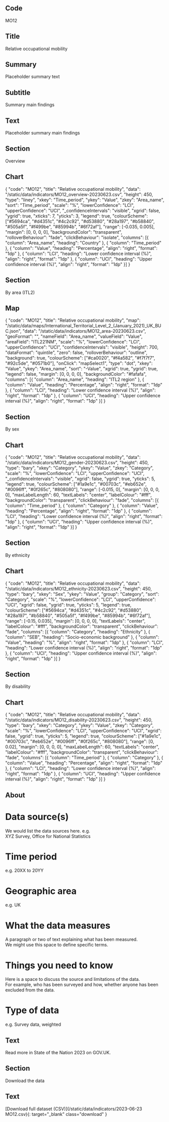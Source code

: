## Code
MO12

## Title
Relative occupational mobility

## Summary
Placeholder summary text

## Subtitle
Summary main findings

## Text
Placeholder summary main findings

## Section
Overview

## Chart
{ "code": "MO12", "title": "Relative occupational mobility", "data": "/static/data/indicators/MO12_overview-20230623.csv", "height": 450, "type": "liney", "xkey": "Time_period", "ykey": "Value", "zkey": "Area_name", "sort": "Time_period", "scale": "%", "lowerConfidence": "LCI", "upperConfidence": "UCI", "_confidenceIntervals": "visible", "xgrid": false, "ygrid": true, "xticks": 7, "yticks": 3, "legend": true, "colourScheme": ["#5694ca", "#d4351c", "#4c2c92", "#d53880", "#28a197", "#b58840", "#505a5f", "#f499be", "#85994b", "#6f72af"], "range": [-0.035, 0.005], "margin": [0, 0, 0, 0], "backgroundColor": "transparent", "rolloverBehaviour": "fade", "clickBehaviour": "isolate", "columns": [{ "column": "Area_name", "heading": "Country" }, { "column": "Time_period" }, { "column": "Value", "heading": "Percentage", "align": "right", "format": "1dp" }, { "column": "LCI", "heading": "Lower confidence interval (%)", "align": "right", "format": "1dp" }, { "column": "UCI", "heading": "Upper confidence interval (%)", "align": "right", "format": "1dp" }] }


## Section
By area (ITL2)

## Map
{ "code": "MO12", "title": "Relative occupational mobility", "map": "/static/data/maps/International_Territorial_Level_2_(January_2021)_UK_BUC.json", "data": "/static/data/indicators/MO12_area-20230623.csv", "geoFormat": "", "nameField": "Area_name", "valueField": "Value", "areaField": "ITL221NM", "scale": "%", "lowerConfidence": "LCI", "upperConfidence": "UCI", "confidenceIntervals": "visible", "height": 700, "dataFormat": "quintile", "zero": false, "rolloverBehaviour": "outline", "background": true, "colourScheme": ["#ca0020", "#f4a582", "#f7f7f7", "#92c5de", "#0571b0"], "onClick": "mapSelect1", "type": "dot", "xkey": "Value", "ykey": "Area_name", "sort": "-Value", "xgrid": true, "ygrid": true, "legend": false, "margin": [0, 0, 0, 0], "backgroundColor": "#fafafa", "columns": [{ "column": "Area_name", "heading": "ITL2 region" }, { "column": "Value", "heading": "Percentage", "align": "right", "format": "1dp" }, { "column": "LCI", "heading": "Lower confidence interval (%)", "align": "right", "format": "1dp" }, { "column": "UCI", "heading": "Upper confidence interval (%)", "align": "right", "format": "1dp" }] }

## Section
By sex

## Chart
{ "code": "MO12", "title": "Relative occupational mobility", "data": "/static/data/indicators/MO12_gender-20230623.csv", "height": 450, "type": "bary", "xkey": "Category", "ykey": "Value", "zkey": "Category", "scale": "%", "lowerConfidence": "LCI", "upperConfidence": "UCI", "_confidenceIntervals": "visible", "xgrid": false, "ygrid": true, "yticks": 5, "legend": true, "colourScheme": ["#1a9e1c", "#00703c", "#eb652e", "#0096ff", "#0f265c", "#808080"], "range": [-0.015, 0], "margin": [0, 0, 0, 0], "maxLabelLength": 60, "textLabels": "center", "labelColour": "#fff", "backgroundColor": "transparent", "clickBehaviour": "fade", "columns": [{ "column": "Time_period" }, { "column": "Category" }, { "column": "Value", "heading": "Percentage", "align": "right", "format": "1dp" }, { "column": "LCI", "heading": "Lower confidence interval (%)", "align": "right", "format": "1dp" }, { "column": "UCI", "heading": "Upper confidence interval (%)", "align": "right", "format": "1dp" }] }

## Section
By ethnicity

## Chart
{ "code": "MO12", "title": "Relative occupational mobility", "data": "/static/data/indicators/MO12_ethnicity-20230623.csv", "height": 450, "type": "bary", "xkey": "Sex", "ykey": "Value", "group": "Category", "sort": "Category", "scale": "%", "lowerConfidence": "LCI", "upperConfidence": "UCI", "xgrid": false, "ygrid": true, "yticks": 5, "legend": true, "colourScheme": ["#5694ca", "#d4351c", "#4c2c92", "#d53880", "#28a197", "#b58840", "#505a5f", "#f499be", "#85994b", "#6f72af"], "range": [-0.15, 0.035], "margin": [0, 0, 0, 0], "textLabels": "center", "labelColour": "#fff", "backgroundColor": "transparent", "clickBehaviour": "fade", "columns": [{ "column": "Category", "heading": "Ethnicity" }, { "column": "SEB", "heading": "Socio-economic background" }, { "column": "Value", "heading": "%", "align": "right", "format": "1dp" }, { "column": "LCI", "heading": "Lower confidence interval (%)", "align": "right", "format": "1dp" }, { "column": "UCI", "heading": "Upper confidence interval (%)", "align": "right", "format": "1dp" }] }



## Section
By disability

## Chart
{ "code": "MO12", "title": "Relative occupational mobility", "data": "/static/data/indicators/MO12_disability-20230623.csv", "height": 450, "type": "bary", "xkey": "Category", "ykey": "Value", "zkey": "Category", "scale": "%", "lowerConfidence": "LCI", "upperConfidence": "UCI", "xgrid": false, "ygrid": true, "yticks": 5, "legend": true, "colourScheme": ["#1a9e1c", "#00703c", "#eb652e", "#0096ff", "#0f265c", "#808080"], "range": [0, 0.02], "margin": [0, 0, 0, 0], "maxLabelLength": 60, "textLabels": "center", "labelColour": "#fff", "backgroundColor": "transparent", "clickBehaviour": "fade", "columns": [{ "column": "Time_period" }, { "column": "Category" }, { "column": "Value", "heading": "Percentage", "align": "right", "format": "1dp" }, { "column": "LCI", "heading": "Lower confidence interval (%)", "align": "right", "format": "1dp" }, { "column": "UCI", "heading": "Upper confidence interval (%)", "align": "right", "format": "1dp" }] }

## About
# Data source(s)
We would list the data sources here. e.g.<br>
XYZ Survey, Office for National Statistics

# Time period
e.g. 20XX to 20YY

# Geographic area
e.g. UK

# What the data measures
A paragraph or two of text explaining what has been measured.<br>
We might use this space to define specific terms.

# Things you need to know
Here is a space to discuss the source and limitations of the data.<br>
For example, who has been surveyed and how, whether anyone has been excluded from the data.

# Type of data
e.g. Survey data, weighted

## Text
Read more in State of the Nation 2023 on GOV.UK.

## Section
Download the data

## Text
[Download full dataset (CSV)](/static/data/indicators/2023-06-23 MO12.csv){: target="_blank" class="download" }
